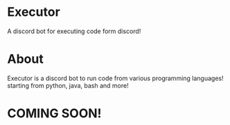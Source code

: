 # Executor
A discord bot for executing code form discord!

# About

Executor is a discord bot to run code from various programming languages! starting from python, java, bash and more!

# COMING SOON!

